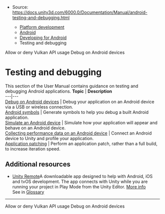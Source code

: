 * Source: https://docs.unity3d.com/6000.0/Documentation/Manual/android-testing-and-debugging.html

  * [Platform development ](https://docs.unity3d.com/6000.0/Documentation/Manual/PlatformSpecific.html)
  * [Android](https://docs.unity3d.com/6000.0/Documentation/Manual/android.html)
  * [Developing for Android](https://docs.unity3d.com/6000.0/Documentation/Manual/android-developing.html)
  * Testing and debugging


[](https://docs.unity3d.com/6000.0/Documentation/Manual/allow-deny-vulkan-usage.html)
Allow or deny Vulkan API usage
[](https://docs.unity3d.com/6000.0/Documentation/Manual/android-debugging-on-an-android-device.html)
Debug on Android devices
# Testing and debugging
This section of the User Manual contains guidance on testing and debugging Android applications.
**Topic** | **Description**  
---|---  
[Debug on Android devices](https://docs.unity3d.com/6000.0/Documentation/Manual/android-debugging-on-an-android-device.html) | Debug your application on an Android device via a USB or wireless connection.  
[Android symbols](https://docs.unity3d.com/6000.0/Documentation/Manual/android-symbols.html) | Generate symbols to help you debug a built Android application.  
[Simulate an Android device](https://docs.unity3d.com/6000.0/Documentation/Manual/android-device-simulator.html) | Simulate how your application will appear and behave on an Android device.  
[Collecting performance data on an Android device](https://docs.unity3d.com/6000.0/Documentation/Manual/android-profile-on-an-android-device.html) | Connect an Android device to Unity and profile your application.  
[Application patching](https://docs.unity3d.com/6000.0/Documentation/Manual/android-AppPatching.html) | Perform an application patch, rather than a full build, to increase iteration speed.  
## Additional resources
  * [Unity Remote](https://docs.unity3d.com/6000.0/Documentation/Manual/UnityRemote5.html)A downloadable app designed to help with Android, iOS and tvOS development. The app connects with Unity while you are running your project in Play Mode from the Unity Editor. [More info](https://docs.unity3d.com/6000.0/Documentation/Manual/UnityRemote5.html)  
See in [Glossary](https://docs.unity3d.com/6000.0/Documentation/Manual/Glossary.html#UnityRemote)


* * *
[](https://docs.unity3d.com/6000.0/Documentation/Manual/allow-deny-vulkan-usage.html)
Allow or deny Vulkan API usage
[](https://docs.unity3d.com/6000.0/Documentation/Manual/android-debugging-on-an-android-device.html)
Debug on Android devices
